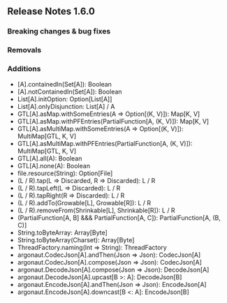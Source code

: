 ## Release Notes 1.6.0

### Breaking changes & bug fixes

### Removals

### Additions
+ [A].containedIn(Set[A]): Boolean
+ [A].notContainedIn(Set[A]): Boolean
+ List[A].initOption: Option[List[A]]
+ List[A].onlyDisjunction: List[A] \/ A
+ GTL[A].asMap.withSomeEntries(A => Option[(K, V)]): Map[K, V]
+ GTL[A].asMap.withPFEntries(PartialFunction[A, (K, V)]): Map[K, V]
+ GTL[A].asMultiMap.withSomeEntries(A => Option[(K, V)]): MultiMap[GTL, K, V]
+ GTL[A].asMultiMap.withPFEntries(PartialFunction[A, (K, V)]): MultiMap[GTL, K, V]
+ GTL[A].all(A): Boolean
+ GTL[A].none(A): Boolean
+ file.resource(String): Option[File]
+ (L \/ R).tap(L => Discarded, R => Discarded): L \/ R
+ (L \/ R).tapLeft(L => Discarded): L \/ R
+ (L \/ R).tapRight(R => Discarded): L \/ R
+ (L \/ R).addTo(Growable[L], Growable[R]): L \/ R
+ (L \/ R).removeFrom(Shrinkable[L], Shrinkable[R]): L \/ R
+ (PartialFunction[A, B] &&& PartialFunction[A, C]): PartialFunction[A, (B, C)]
+ String.toByteArray: Array[Byte]
+ String.toByteArray(Charset): Array[Byte]
+ ThreadFactory.naming(Int => String): ThreadFactory
+ argonaut.CodecJson[A].andThen(Json => Json): CodecJson[A]
+ argonaut.CodecJson[A].compose(Json => Json): CodecJson[A]
+ argonaut.DecodeJson[A].compose(Json => Json): DecodeJson[A]
+ argonaut.DecodeJson[A].upcast[B >: A]: DecodeJson[B]
+ argonaut.EncodeJson[A].andThen(Json => Json): EncodeJson[A]
+ argonaut.EncodeJson[A].downcast[B <: A]: EncodeJson[B]